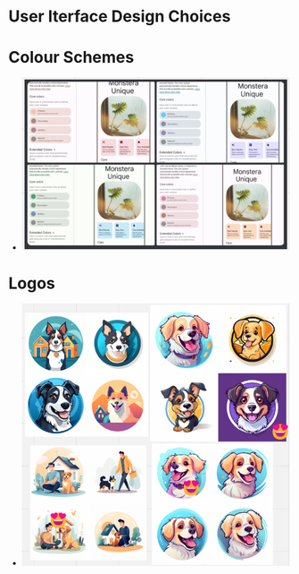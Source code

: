 # User Iterface Design Choices
# Colour Schemes
* ![image](/images/colour_schemes.png)
  

# Logos
* ![image](/images/Logos.png)
